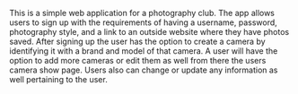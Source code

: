 
This is a simple web application for a photography club. The app allows users to sign up with the requirements of having a username, password, photography style, and a link to an outside website where they have photos saved. 
After signing up the user has the option to create a camera by identifying it with a brand and model of that camera. A user will have the option to add more cameras or edit them as well from there the users camera  show page. Users also can change or update any information as well pertaining to the user. 